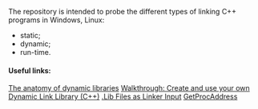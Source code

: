 The repository is intended to probe the different types of linking C++ programs in Windows, Linux:

- static;
- dynamic;
- run-time.

#### Useful links:
[The anatomy of dynamic libraries](https://www.ibm.com/developerworks/ru/library/l-dynamic-libraries/index.html)
[Walkthrough: Create and use your own Dynamic Link Library (C++)](https://docs.microsoft.com/ru-ru/cpp/build/walkthrough-creating-and-using-a-dynamic-link-library-cpp?view=vs-2019)
[.Lib Files as Linker Input](https://docs.microsoft.com/ru-ru/cpp/build/reference/dot-lib-files-as-linker-input?view=vs-2019)
[GetProcAddress](https://docs.microsoft.com/ru-ru/cpp/build/getprocaddress?view=vs-2019)